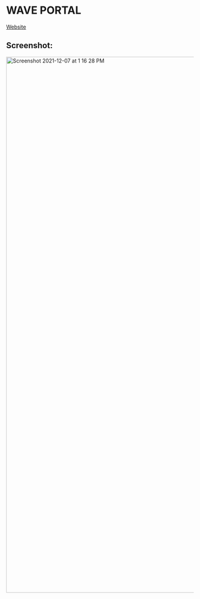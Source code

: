 # WAVE PORTAL
[Website](https://my-wave-portal-frontend-theta.vercel.app/)

## Screenshot:
<img width="1440" alt="Screenshot 2021-12-07 at 1 16 28 PM" src="https://user-images.githubusercontent.com/8282374/144987987-e8e5306b-4b87-4fae-9605-a6ebf08861af.png">



